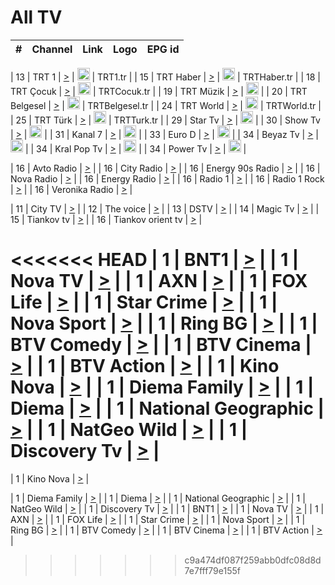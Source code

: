 <h1>All TV</h1>

| #   | Channel        | Link  | Logo | EPG id |
|:---:|:--------------:|:-----:|:----:|:------:|

| 13  | TRT 1            | [>](https://tv-trt1.medya.trt.com.tr/master.m3u8) | <img height="20" src="https://i.imgur.com/j786OLG.png"/> | TRT1.tr |
| 15  | TRT Haber        | [>](https://tv-trthaber.medya.trt.com.tr/master.m3u8) | <img height="20" src="https://i.imgur.com/OVfo8Ab.png"/> | TRTHaber.tr |
| 18  | TRT Çocuk        | [>](https://tv-trtcocuk.medya.trt.com.tr/master.m3u8) | <img height="20" src="https://i.imgur.com/QLFmD6d.png"/> | TRTCocuk.tr |
| 19  | TRT Müzik        | [>](https://tv-trtmuzik.medya.trt.com.tr/master.m3u8) | <img height="20" src="https://i.imgur.com/fIVFCEd.png"/> |
| 20  | TRT Belgesel     | [>](https://tv-trtbelgesel.medya.trt.com.tr/master.m3u8) | <img height="20" src="https://i.imgur.com/MGO87pe.png"/> | TRTBelgesel.tr |
| 24  | TRT World        | [>](https://tv-trtworld.medya.trt.com.tr/master.m3u8) | <img height="20" src="https://i.imgur.com/JEA2xpv.png"/> | TRTWorld.tr |
| 25  | TRT Türk         | [>](https://tv-trtturk.medya.trt.com.tr/master.m3u8) | <img height="20" src="https://i.imgur.com/OSTOQNw.png"/> | TRTTurk.tr |
| 29  | Star Tv   | [>](https://dogus-live.daioncdn.net/startv/startv_360p.m3u8) | <img height="20" src="https://i.imgur.com/IebUZx1.png"/> |
| 30  | Show Tv     | [>](https://ciner-live.daioncdn.net/showtv/showtv.m3u8) | <img height="20" src="https://i.imgur.com/IebUZx1.png"/> |
| 31  | Kanal 7     | [>](https://kanal7-live.daioncdn.net/kanal7/kanal7.m3u8) | <img height="20" src="https://i.imgur.com/IebUZx1.png"/> |
| 33  | Euro D    | [>](https://www.youtube.com/user/KanalD/live) | <img height="20" src="https://i.imgur.com/IebUZx1.png"/> |
| 34  | Beyaz Tv     | [>](https://beyaztv-live.daioncdn.net/beyaztv/beyaztv.m3u8) | <img height="20" src="https://i.imgur.com/IebUZx1.png"/> |
| 34  | Kral Pop Tv     | [>](https://www.youtube.com/watch?v=GuFTuKoXepw) | <img height="20" src="https://i.imgur.com/IebUZx1.png"/> |
| 34  | Power Tv     | [>](https://livetv.powerapp.com.tr/powerTV/powerhd.smil/chunklist.m3u8) | <img height="20" src="https://i.imgur.com/IebUZx1.png"/> |

| 16  | Avto Radio | [>](http://stream.metacast.eu/avtoradio.mp3.m3u) |
| 16  | City Radio | [>](http://stream.metacast.eu/city.aac.m3u) |
| 16  | Energy 90s Radio | [>](http://stream.metacast.eu/energy-90s.m3u) |
| 16  | Nova Radio | [>](http://stream.metacast.eu/nova.aac.m3u) |
| 16  | Energy Radio | [>](http://stream.metacast.eu/nrj.aac.m3u) |
| 16  | Radio 1 | [>](http://stream.metacast.eu/radio1.aac.m3u) |
| 16  | Radio 1 Rock | [>](http://stream.metacast.eu/radio1rock.aac.m3u) |
| 16  | Veronika Radio | [>](http://stream.metacast.eu/veronika.aac.m3u) |

| 11  | City TV | [>](https://tv.city.bg/play/tshls/citytv/index.m3u8) |
| 12  | The voice | [>](https://bss1.neterra.tv/thevoice/thevoice.m3u8) |
| 13  | DSTV | [>](http://46.249.95.140:8081/hls/data.m3u8) |
| 14  | Magic Tv | [>](https://bss1.neterra.tv/magictv/magictv.m3u8) |
| 15  | Tiankov tv | [>](https://streamer103.neterra.tv/tiankov-folk/live.m3u8) |
| 16  | Tiankov orient tv | [>](https://streamer103.neterra.tv/tiankov-orient/live.m3u8) |

<<<<<<< HEAD
| 1 | BNT1 | [>](https://ymkaya.xyz:16971/tv/bnt1/playlist.m3u8?wmsAuthSign=c2VydmVyX3RpbWU9NS8xMC8yMDI1IDEyOjU4OjI4IFBNJmhhc2hfdmFsdWU9RldudDJSdWtMYU1OUXJzeU1OS3dKUT09JnZhbGlkbWludXRlcz02MA==) |
| 1 | Nova TV | [>](https://ymkaya.xyz:16971/tv/novatv/playlist.m3u8?wmsAuthSign=c2VydmVyX3RpbWU9NS8xMC8yMDI1IDEyOjU4OjM3IFBNJmhhc2hfdmFsdWU9UFBCSTV3amliaEZqWXphbWV3MWVjQT09JnZhbGlkbWludXRlcz02MA==) |
| 1 | AXN | [>](https://ymkaya.xyz:16971/tv/axn/playlist.m3u8?wmsAuthSign=c2VydmVyX3RpbWU9NS8xMC8yMDI1IDEyOjU4OjQ3IFBNJmhhc2hfdmFsdWU9V2JacXJRMnVRL0VBQktkMXErNlljdz09JnZhbGlkbWludXRlcz02MA==) |
| 1 | FOX Life | [>](https://ymkaya.xyz:16971/tv/foxlife/playlist.m3u8?wmsAuthSign=c2VydmVyX3RpbWU9NS8xMC8yMDI1IDEyOjU4OjU3IFBNJmhhc2hfdmFsdWU9ZlVaU3d3SWNmTWFWaGJjNFFyOXlIZz09JnZhbGlkbWludXRlcz02MA==) |
| 1 | Star Crime | [>](https://ymkaya.xyz:16971/tv/foxcrime/playlist.m3u8?wmsAuthSign=c2VydmVyX3RpbWU9NS8xMC8yMDI1IDEyOjU5OjA3IFBNJmhhc2hfdmFsdWU9Nzloa2NCVFlwV2d5T3dybTZpNXRWZz09JnZhbGlkbWludXRlcz02MA==) |
| 1 | Nova Sport | [>](https://ymkaya.xyz:16971/tv/novasport/playlist.m3u8?wmsAuthSign=c2VydmVyX3RpbWU9NS8xMC8yMDI1IDEyOjU5OjE4IFBNJmhhc2hfdmFsdWU9aXRnaUVpNVVpRkg4bnNvTlJzTnlUUT09JnZhbGlkbWludXRlcz02MA==) |
| 1 | Ring BG | [>](https://ymkaya.xyz:16971/tv/ringbg/playlist.m3u8?wmsAuthSign=c2VydmVyX3RpbWU9NS8xMC8yMDI1IDEyOjU5OjI4IFBNJmhhc2hfdmFsdWU9eCtSc0lXNVA5Q3NqVEY5d3RKU2k0dz09JnZhbGlkbWludXRlcz02MA==) |
| 1 | BTV Comedy | [>](https://ymkaya.xyz:16971/tv/btvcomedy/playlist.m3u8?wmsAuthSign=c2VydmVyX3RpbWU9NS8xMC8yMDI1IDEyOjU5OjM4IFBNJmhhc2hfdmFsdWU9aUJWSlluTzRlWXdRdGMxcjJHZFduQT09JnZhbGlkbWludXRlcz02MA==) |
| 1 | BTV Cinema | [>](https://ymkaya.xyz:16971/tv/btvcinema/playlist.m3u8?wmsAuthSign=c2VydmVyX3RpbWU9NS8xMC8yMDI1IDEyOjU5OjQ3IFBNJmhhc2hfdmFsdWU9NlgvNUVybEZnVjRTQXRlWGdoaU53QT09JnZhbGlkbWludXRlcz02MA==) |
| 1 | BTV Action | [>](https://ymkaya.xyz:16971/tv/btvaction/playlist.m3u8?wmsAuthSign=c2VydmVyX3RpbWU9NS8xMC8yMDI1IDEyOjU5OjU3IFBNJmhhc2hfdmFsdWU9VXdjNlZPcUN5aGlVeTVmY0F4eVM4dz09JnZhbGlkbWludXRlcz02MA==) |
| 1 | Kino Nova | [>](https://ymkaya.xyz:16971/tv/kinonova/playlist.m3u8?wmsAuthSign=c2VydmVyX3RpbWU9NS8xMC8yMDI1IDE6MDA6MDggUE0maGFzaF92YWx1ZT1qU0NwWlFJSk9Gc0pIT0FVckliNjFBPT0mdmFsaWRtaW51dGVzPTYw) |
| 1 | Diema Family | [>](https://ymkaya.xyz:16971/tv/diemafamily/playlist.m3u8?wmsAuthSign=c2VydmVyX3RpbWU9NS8xMC8yMDI1IDE6MDA6MTcgUE0maGFzaF92YWx1ZT16b3ZFd1FJWlZXdzFaWFpCREZlR3hRPT0mdmFsaWRtaW51dGVzPTYw) |
| 1 | Diema | [>](https://ymkaya.xyz:16971/tv/diema/playlist.m3u8?wmsAuthSign=c2VydmVyX3RpbWU9NS8xMC8yMDI1IDE6MDA6MjcgUE0maGFzaF92YWx1ZT1xMEVqZ092QWE4cGdtV1ErMHY3VUZnPT0mdmFsaWRtaW51dGVzPTYw) |
| 1 | National Geographic | [>](https://ymkaya.xyz:16971/tv/natgeo/playlist.m3u8?wmsAuthSign=c2VydmVyX3RpbWU9NS8xMC8yMDI1IDE6MDA6NDIgUE0maGFzaF92YWx1ZT1nejQ2aXBKZ3JIZkJuakZxVFhIN1V3PT0mdmFsaWRtaW51dGVzPTYw) |
| 1 | NatGeo Wild | [>](https://ymkaya.xyz:16971/tv/natgeowild/playlist.m3u8?wmsAuthSign=c2VydmVyX3RpbWU9NS8xMC8yMDI1IDE6MDA6NTIgUE0maGFzaF92YWx1ZT1EREhwSFJraTdrSDV0TFVyVHFhdTlBPT0mdmFsaWRtaW51dGVzPTYw) |
| 1 | Discovery Tv | [>](https://ymkaya.xyz:16971/tv/discovery/playlist.m3u8?wmsAuthSign=c2VydmVyX3RpbWU9NS8xMC8yMDI1IDE6MDE6MDEgUE0maGFzaF92YWx1ZT15RGJWQnlSRFFQUCttOFQ1bWpIMjJ3PT0mdmFsaWRtaW51dGVzPTYw) |
=======


| 1 | Kino Nova | [>](https://ymkaya.xyz:11336/tv/kinonova/playlist.m3u8?wmsAuthSign=c2VydmVyX3RpbWU9MS8yLzIwMjUgNDo0MDoyMCBBTSZoYXNoX3ZhbHVlPWlFS1FrWEtMMVRFM3l5YklUWUJQUHc9PSZ2YWxpZG1pbnV0ZXM9NjA=) |

| 1 | Diema Family | [>](https://ymkaya.xyz:11336/tv/diemafamily/playlist.m3u8?wmsAuthSign=c2VydmVyX3RpbWU9MS8yLzIwMjUgNDo0MDozMCBBTSZoYXNoX3ZhbHVlPUVUaTVKTldvZTF5WVVCM0YwL21kaXc9PSZ2YWxpZG1pbnV0ZXM9NjA=) |
| 1 | Diema | [>](https://ymkaya.xyz:11336/tv/diema/playlist.m3u8?wmsAuthSign=c2VydmVyX3RpbWU9MS8yLzIwMjUgNDo0MDo0MCBBTSZoYXNoX3ZhbHVlPVlYMWVJT2NuUjNpUTBsaytEUFFOS2c9PSZ2YWxpZG1pbnV0ZXM9NjA=) |
| 1 | National Geographic | [>](https://ymkaya.xyz:11336/tv/natgeo/playlist.m3u8?wmsAuthSign=c2VydmVyX3RpbWU9MS8yLzIwMjUgNDo0MTo0MSBBTSZoYXNoX3ZhbHVlPTJQTlVmcG5nYWx0M013eUhGRGxnd0E9PSZ2YWxpZG1pbnV0ZXM9NjA=) |
| 1 | NatGeo Wild | [>](https://ymkaya.xyz:11336/tv/natgeowild/playlist.m3u8?wmsAuthSign=c2VydmVyX3RpbWU9MS8yLzIwMjUgNDo0MTo1MSBBTSZoYXNoX3ZhbHVlPVl1OXZaTTliN0hGWEN3eDBYd1duNkE9PSZ2YWxpZG1pbnV0ZXM9NjA=) |
| 1 | Discovery Tv | [>](https://ymkaya.xyz:11336/tv/discovery/playlist.m3u8?wmsAuthSign=c2VydmVyX3RpbWU9MS8yLzIwMjUgNDo0MjowMSBBTSZoYXNoX3ZhbHVlPWtBQmdLNlY2RmQwWElzMVYzSDJyVkE9PSZ2YWxpZG1pbnV0ZXM9NjA=) |
| 1 | BNT1 | [>](https://ymkaya.xyz:11336/tv/bnt1/playlist.m3u8?wmsAuthSign=c2VydmVyX3RpbWU9MS8yLzIwMjUgNDozODozOCBBTSZoYXNoX3ZhbHVlPVVrMVlRQXpJWlhYeUh6ZFVpSC9NMUE9PSZ2YWxpZG1pbnV0ZXM9NjA=) |
| 1 | Nova TV | [>](https://ymkaya.xyz:11336/tv/novatv/playlist.m3u8?wmsAuthSign=c2VydmVyX3RpbWU9MS8yLzIwMjUgNDozODo0OCBBTSZoYXNoX3ZhbHVlPUVxQjh1a0ZzYkVGZU8zZDFGTzdreVE9PSZ2YWxpZG1pbnV0ZXM9NjA=) |
| 1 | AXN | [>](https://ymkaya.xyz:11336/tv/axn/playlist.m3u8?wmsAuthSign=c2VydmVyX3RpbWU9MS8yLzIwMjUgNDozODo1OCBBTSZoYXNoX3ZhbHVlPUpkWStGY1hkNXhaOVpPZ0thQ0FZL3c9PSZ2YWxpZG1pbnV0ZXM9NjA=) |
| 1 | FOX Life | [>](https://ymkaya.xyz:11336/tv/foxlife/playlist.m3u8?wmsAuthSign=c2VydmVyX3RpbWU9MS8yLzIwMjUgNDozOToxMCBBTSZoYXNoX3ZhbHVlPWt1ZDc1T3AzYlZDTjJnSy9TU0xJZlE9PSZ2YWxpZG1pbnV0ZXM9NjA=) |
| 1 | Star Crime | [>](https://ymkaya.xyz:11336/tv/foxcrime/playlist.m3u8?wmsAuthSign=c2VydmVyX3RpbWU9MS8yLzIwMjUgNDozOToyMCBBTSZoYXNoX3ZhbHVlPXIwVU45Nm9FR1l2enNkTG9TanBxbmc9PSZ2YWxpZG1pbnV0ZXM9NjA=) |
| 1 | Nova Sport | [>](https://ymkaya.xyz:11336/tv/novasport/playlist.m3u8?wmsAuthSign=c2VydmVyX3RpbWU9MS8yLzIwMjUgNDozOTozMCBBTSZoYXNoX3ZhbHVlPXlSZ0UxazVaM0xhSmc0NmR4T0c1T2c9PSZ2YWxpZG1pbnV0ZXM9NjA=) |
| 1 | Ring BG | [>](https://ymkaya.xyz:11336/tv/ringbg/playlist.m3u8?wmsAuthSign=c2VydmVyX3RpbWU9MS8yLzIwMjUgNDozOTo0MCBBTSZoYXNoX3ZhbHVlPTR4aUlFNHVUYWN4enY1WkVuOFZma2c9PSZ2YWxpZG1pbnV0ZXM9NjA=) |
| 1 | BTV Comedy | [>](https://ymkaya.xyz:11336/tv/btvcomedy/playlist.m3u8?wmsAuthSign=c2VydmVyX3RpbWU9MS8yLzIwMjUgNDozOTo1MCBBTSZoYXNoX3ZhbHVlPUtrMTJ2RHNTTUU1RFp1ZkVOdXFSK3c9PSZ2YWxpZG1pbnV0ZXM9NjA=) |
| 1 | BTV Cinema | [>](https://ymkaya.xyz:11336/tv/btvcinema/playlist.m3u8?wmsAuthSign=c2VydmVyX3RpbWU9MS8yLzIwMjUgNDozOTo1OSBBTSZoYXNoX3ZhbHVlPTZWcU9FZW56cG1NM1lrYy8xNE5NeHc9PSZ2YWxpZG1pbnV0ZXM9NjA=) |
| 1 | BTV Action | [>](https://ymkaya.xyz:11336/tv/btvaction/playlist.m3u8?wmsAuthSign=c2VydmVyX3RpbWU9MS8yLzIwMjUgNDo0MDoxMCBBTSZoYXNoX3ZhbHVlPUlDd0ErRkZVWThyMVZwR3c2REdGZ3c9PSZ2YWxpZG1pbnV0ZXM9NjA=) |
>>>>>>> c9a474df087f259abb0dfc08d8d7e7fff79e155f
